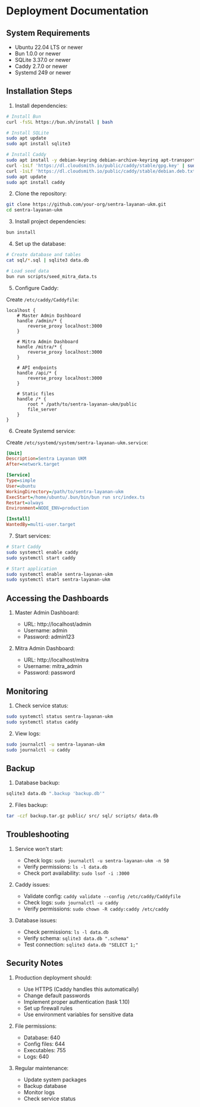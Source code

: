 # Deployment Documentation

## System Requirements

- Ubuntu 22.04 LTS or newer
- Bun 1.0.0 or newer
- SQLite 3.37.0 or newer
- Caddy 2.7.0 or newer
- Systemd 249 or newer

## Installation Steps

1. Install dependencies:
```bash
# Install Bun
curl -fsSL https://bun.sh/install | bash

# Install SQLite
sudo apt update
sudo apt install sqlite3

# Install Caddy
sudo apt install -y debian-keyring debian-archive-keyring apt-transport-https
curl -1sLf 'https://dl.cloudsmith.io/public/caddy/stable/gpg.key' | sudo gpg --dearmor -o /usr/share/keyrings/caddy-stable-archive-keyring.gpg
curl -1sLf 'https://dl.cloudsmith.io/public/caddy/stable/debian.deb.txt' | sudo tee /etc/apt/sources.list.d/caddy-stable.list
sudo apt update
sudo apt install caddy
```

2. Clone the repository:
```bash
git clone https://github.com/your-org/sentra-layanan-ukm.git
cd sentra-layanan-ukm
```

3. Install project dependencies:
```bash
bun install
```

4. Set up the database:
```bash
# Create database and tables
cat sql/*.sql | sqlite3 data.db

# Load seed data
bun run scripts/seed_mitra_data.ts
```

5. Configure Caddy:

Create `/etc/caddy/Caddyfile`:
```
localhost {
    # Master Admin Dashboard
    handle /admin/* {
        reverse_proxy localhost:3000
    }

    # Mitra Admin Dashboard
    handle /mitra/* {
        reverse_proxy localhost:3000
    }

    # API endpoints
    handle /api/* {
        reverse_proxy localhost:3000
    }

    # Static files
    handle /* {
        root * /path/to/sentra-layanan-ukm/public
        file_server
    }
}
```

6. Create Systemd service:

Create `/etc/systemd/system/sentra-layanan-ukm.service`:
```ini
[Unit]
Description=Sentra Layanan UKM
After=network.target

[Service]
Type=simple
User=ubuntu
WorkingDirectory=/path/to/sentra-layanan-ukm
ExecStart=/home/ubuntu/.bun/bin/bun run src/index.ts
Restart=always
Environment=NODE_ENV=production

[Install]
WantedBy=multi-user.target
```

7. Start services:
```bash
# Start Caddy
sudo systemctl enable caddy
sudo systemctl start caddy

# Start application
sudo systemctl enable sentra-layanan-ukm
sudo systemctl start sentra-layanan-ukm
```

## Accessing the Dashboards

1. Master Admin Dashboard:
   - URL: http://localhost/admin
   - Username: admin
   - Password: admin123

2. Mitra Admin Dashboard:
   - URL: http://localhost/mitra
   - Username: mitra_admin
   - Password: password

## Monitoring

1. Check service status:
```bash
sudo systemctl status sentra-layanan-ukm
sudo systemctl status caddy
```

2. View logs:
```bash
sudo journalctl -u sentra-layanan-ukm
sudo journalctl -u caddy
```

## Backup

1. Database backup:
```bash
sqlite3 data.db ".backup 'backup.db'"
```

2. Files backup:
```bash
tar -czf backup.tar.gz public/ src/ sql/ scripts/ data.db
```

## Troubleshooting

1. Service won't start:
   - Check logs: `sudo journalctl -u sentra-layanan-ukm -n 50`
   - Verify permissions: `ls -l data.db`
   - Check port availability: `sudo lsof -i :3000`

2. Caddy issues:
   - Validate config: `caddy validate --config /etc/caddy/Caddyfile`
   - Check logs: `sudo journalctl -u caddy`
   - Verify permissions: `sudo chown -R caddy:caddy /etc/caddy`

3. Database issues:
   - Check permissions: `ls -l data.db`
   - Verify schema: `sqlite3 data.db ".schema"`
   - Test connection: `sqlite3 data.db "SELECT 1;"`

## Security Notes

1. Production deployment should:
   - Use HTTPS (Caddy handles this automatically)
   - Change default passwords
   - Implement proper authentication (task 1.10)
   - Set up firewall rules
   - Use environment variables for sensitive data

2. File permissions:
   - Database: 640
   - Config files: 644
   - Executables: 755
   - Logs: 640

3. Regular maintenance:
   - Update system packages
   - Backup database
   - Monitor logs
   - Check service status